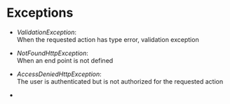 Exceptions
==========
- _ValidationException_:  
  When the requested action has type error, validation exception

- _NotFoundHttpException_:  
  When an end point is not defined

- _AccessDeniedHttpException_:  
  The user is authenticated but is not authorized for the requested action

- 